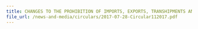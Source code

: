 ```yaml
---
title: CHANGES TO THE PROHIBITION OF IMPORTS, EXPORTS, TRANSHIPMENTS AND GOODS IN TRANSIT FROM OR TO IRAN
file_url: /news-and-media/circulars/2017-07-28-Circular112017.pdf
---
```

